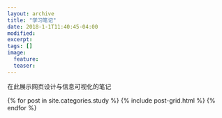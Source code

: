 ```yaml
---
layout: archive
title: "学习笔记"
date: 2018-1-1T11:40:45-04:00
modified:
excerpt: 
tags: []
image: 
  feature: 
  teaser:
---
```


在此展示网页设计与信息可视化的笔记

<div class="tiles">
{% for post in site.categories.study %}
  {% include post-grid.html %}
{% endfor %}
</div><!-- /.tiles 把所有categories 有 study 的列出来-->